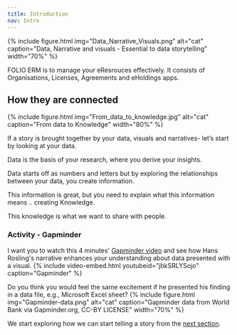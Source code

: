 ```yaml
---
title: Introduction
nav: Intro
---
```


{% include figure.html img="Data_Narrative_Visuals.png" alt="cat" caption="Data, Narrative and visuals - Essential to data storytelling" width="70%" %}

FOLIO ERM is to manage your eResrouces effectively. It consists of Organisations, Licenses, Agreements and eHoldings apps.

## How they are connected
{% include figure.html img="From_data_to_knowledge.jpg" alt="cat" caption="From data to Knowledge" width="80%" %}


If a story is brought together by your data, visuals and narratives- let’s start by looking at your data.  

Data is the basis of your research, where you derive your insights.  

Data starts off as numbers and letters but by exploring the relationships between your data, you create information.  

This information is great, but you need to explain what this information means .. creating Knowledge.  

This knowledge is what we want to share with people. 

### Activity - Gapminder

I want you to watch this 4 minutes' [Gapminder video](https://youtu.be/jbkSRLYSojo) and see how Hans Rosling's narrative enhances your understanding about data presented with a visual. 
{% include video-embed.html youtubeid="jbkSRLYSojo" caption="Gapminder" %}


Do you think you would feel the same excitement if he presented his finding in a data file, e.g., Microsoft Excel sheet?
{% include figure.html img="Gapminder-data.png" alt="cat" caption="Gapminder data from World Bank via Gapminder.org, CC-BY LICENSE" width="70%" %}


We start exploring how we can start telling a story from the [next section](https://masamiy.github.io/content/1-Start_telling_story.html).
